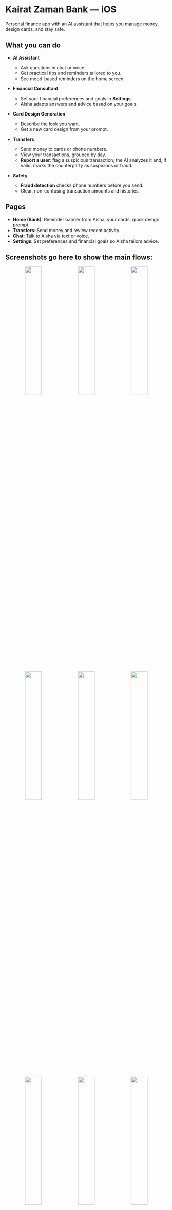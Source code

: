 # Kairat Zaman Bank — iOS

Personal finance app with an AI assistant that helps you manage money, design cards, and stay safe.

## What you can do

* **AI Assistant**

  * Ask questions in chat or voice.
  * Get practical tips and reminders tailored to you.
  * See mood-based reminders on the home screen.

* **Financial Consultant**

  * Set your financial preferences and goals in **Settings**.
  * Aisha adapts answers and advice based on your goals.

* **Card Design Generation**

  * Describe the look you want.
  * Get a new card design from your prompt.

* **Transfers**

  * Send money to cards or phone numbers.
  * View your transactions, grouped by day.
  * **Report a user**: flag a suspicious transaction; the AI analyzes it and, if valid, marks the counterparty as suspicious or fraud.

* **Safety**

  * **Fraud detection** checks phone numbers before you send.
  * Clear, non-confusing transaction amounts and histories.

## Pages

* **Home (Bank)**: Reminder banner from Aisha, your cards, quick design prompt.
* **Transfers**: Send money and review recent activity.
* **Chat**: Talk to Aisha via text or voice.
* **Settings**: Set preferences and financial goals so Aisha tailors advice.

## Screenshots go here to show the main flows:
<p align="center">
  <img src="https://github.com/user-attachments/assets/3dd1f2e1-2a50-4031-baf1-35e425c7a14f" width="32%" />
  <img src="https://github.com/user-attachments/assets/74a8d210-896c-4b14-a7e3-13261d7418b2" width="32%" />
  <img src="https://github.com/user-attachments/assets/8282d5c0-58ec-41f8-9872-3dd7c6f8ee1d" width="32%" />
</p>
<p align="center">
  <img src="https://github.com/user-attachments/assets/b1e3b738-0219-4c5c-8759-f2ad942e5e85" width="32%" />
  <img src="https://github.com/user-attachments/assets/95a72b54-34ce-4dc1-894f-4445f9be6d69" width="32%" />
  <img src="https://github.com/user-attachments/assets/62ec39c4-7190-448e-ac3b-348b60242061" width="32%" />
</p>
<p align="center">
  <img src="https://github.com/user-attachments/assets/a5eb6e4e-5f3f-41a4-85b7-f66e516aab4a" width="32%" />
  <img src="https://github.com/user-attachments/assets/44a7a4c6-5af7-4855-8978-f6af6d619d77" width="32%" />
  <img src="https://github.com/user-attachments/assets/c9a1c043-da19-4bd0-a552-51ffd3f88830" width="32%" />
</p>
<p align="center">
  <img src="https://github.com/user-attachments/assets/4f75b03a-9c50-40c4-bf48-ccbaf0de0dcd" width="32%" />
  <img src="https://github.com/user-attachments/assets/0ddd32b5-f723-4cf4-99ac-5f2c22c8340c" width="32%" />
  <img src="https://github.com/user-attachments/assets/38211082-5f65-4c06-875d-80d35cdc668d" width="32%" />
</p>
<p align="center">
  <img src="https://github.com/user-attachments/assets/149ea829-880e-4991-aef6-a024da670d7f" width="32%" />
  <img src="https://github.com/user-attachments/assets/5b89e7db-9a36-4c8e-aa5e-1d2118391bb6" width="32%" />
</p>
